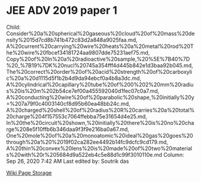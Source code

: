 # JEE ADV 2019 paper 1

Child: Consider%20a%20spherical%20gaseous%20cloud%20of%20mass%20density%2015d7cd8b741b472c83d2a848a9025faa.md, A%20current%20carrying%20wire%20heats%20a%20metal%20rod%20The%20wire%20fbcef34181724aa9807dde75231aef75.md, Copy%20of%20In%20a%20radioactive%20sample,%20%5E%7B40%7D%20_%7B19%7DK%20nucl%20745a354fff4d445b842e1d3baa92b045.md, The%20correct%20order%20of%20acid%20strength%20of%20carboxylic%20a%20d1115d5f1b2b4d9da94ebcf0a4b8a3dc.md, A%20cylindrical%20capillary%20tube%20of%200%202%20mm%20radius%20is%20m%202b54ce7ef00a455592040d1fec07c0a7.md, A%20conducting%20wire%20of%20parabolic%20shape,%20initially%20y=%207a79f0c4003140cf8d95b60ea48bb24c.md, A%20charged%20shell%20of%20radius%20R%20carries%20a%20total%20charge%204f157553c7064ffebba75e31654d4e25.md, In%20the%20circuit%20shown,%20initially%20there%20is%20no%20charge%208e5f10ffb6b346daa9f3f9e216ba0a67.md, One%20mole%20of%20a%20monoatomic%20ideal%20gas%20goes%20through%20a%20%2019f02ca282ee4492b14fc9dcfc9cd179.md, A%20thin%20convex%20lens%20is%20made%20of%20two%20materials%20with%20r%205684d9a522eb4c5e88d1c99f3010110e.md
Column: Sep 26, 2020 7:42 AM
Last edited by: Soutrik das

[Wiki Page Storage](JEE%20ADV%202019%20paper%201%206e969e4fdf724b4eba045ad8c9ac0feb/Wiki%20Page%20Storage%203214546937c84f9dbe93b1134aafb083.csv)